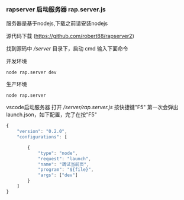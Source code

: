 ### rapserver 启动服务器 rap.server.js

服务器是基于nodejs,下载之前请安装nodejs

源代码下载
(https://github.com/robert88/rapserver2)

找到源码中  _/server_  目录下，启动 cmd 输入下面命令

开发环境
```
node rap.server dev

```

生产环境
```
node rap.server

```

vscode启动服务器
打开  _/server/rap.server.js_  按快捷键"F5" 第一次会弹出 launch.json，如下配置，完了在按"F5"

``` javascript
{
    "version": "0.2.0",
    "configurations": [

        {
            "type": "node",
            "request": "launch",
            "name": "调试当前页",
            "program": "${file}",
            "args": ["dev"]
        }
    ]
}
```